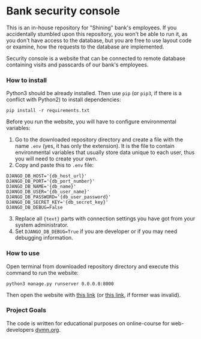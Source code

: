 # Bank security console

This is an in-house repository for "Shining" bank's employees. If you accidentally stumbled upon this repository, you won't be able to run it, as you don't have access to the database, but you are free to use layout code or examine, how the requests to the database are implemented.

Security console is a website that can be connected to remote database containing visits and passcards of our bank's employees.

### How to install

Python3 should be already installed.
Then use `pip` (or `pip3`, if there is a conflict with Python2) to install dependencies:
```
pip install -r requirements.txt
```

Before you run the website, you will have to configure environmental variables:

1. Go to the downloaded repository directory and create a file with the name `.env` (yes, it has only the extension).
It is the file to contain environmental variables that usually store data unique to each user, thus you will need to create your own.
2. Copy and paste this to `.env` file:
```dotenv
DJANGO_DB_HOST='{db_host_url}'
DJANGO_DB_PORT='{db_port_number}'
DJANGO_DB_NAME='{db_name}'
DJANGO_DB_USER='{db_user_name}'
DJANGO_DB_PASSWORD='{db_user_password}'
DJANGO_DB_SECRET_KEY='{db_secret_key}'
DJANGO_DB_DEBUG=False
```
3. Replace all `{text}` parts with connection settings you have got from your system administrator.
4. Set `DJANGO_DB_DEBUG=True` if you are developer or if you may need debugging information.

### How to use

Open terminal from downloaded repository directory and execute this command to run the website:
```commandline
python3 manage.py runserver 0.0.0.0:8000
```

Then open the website with [this link](http://127.0.0.1:8000/) (or [this link](http://0.0.0.0:8000/), if former was invalid).

### Project Goals

The code is written for educational purposes on online-course for web-developers [dvmn.org](https://dvmn.org/).
